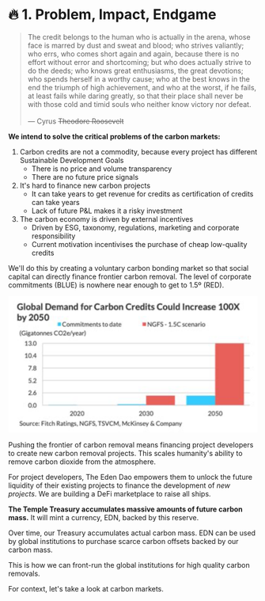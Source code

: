 # 🔥 1. Problem, Impact, Endgame

> The credit belongs to the human who is actually in the arena, whose face is marred by dust and sweat and blood; who strives valiantly; who errs, who comes short again and again, because there is no effort without error and shortcoming; but who does actually strive to do the deeds; who knows great enthusiasms, the great devotions; who spends herself in a worthy cause; who at the best knows in the end the triumph of high achievement, and who at the worst, if he fails, at least fails while daring greatly, so that their place shall never be with those cold and timid souls who neither know victory nor defeat.\
> \
> — Cyrus ~~Theodore Roosevelt~~

**We intend to solve the critical** **problems of the carbon markets:**&#x20;

1. Carbon credits are not a commodity, because every project has different Sustainable Development Goals
   * There is no price and volume transparency
   * There are no future price signals
2. It's hard to finance new carbon projects
   * It can take years to get revenue for credits as certification of credits can take years
   * Lack of future P\&L makes it a risky investment
3. The carbon economy is driven by external incentives
   * Driven by ESG, taxonomy, regulations, marketing and corporate responsibility
   * Current motivation incentivises the purchase of cheap low-quality credits

We'll do this by creating a voluntary carbon bonding market so that social capital can directly finance frontier carbon removal. The level of corporate commitments (BLUE) is nowhere near enough to get to 1.5º (RED).

![](<../.gitbook/assets/image (8) (1).png>)

Pushing the frontier of carbon removal means financing project developers to create new carbon removal projects. This scales humanity's ability to remove carbon dioxide from the atmosphere.

For project developers, The Eden Dao empowers them to unlock the future liquidity of their existing projects to finance the development of _new projects_. We are building a DeFi marketplace to raise all ships.&#x20;

**The Temple Treasury accumulates massive amounts of future carbon mass.** It will mint a currency, EDN, backed by this reserve.

Over time, our Treasury accumulates actual carbon mass. EDN can be used by global institutions to purchase scarce carbon offsets backed by our carbon mass.

This is how we can front-run the global institutions for high quality carbon removals.

For context, let's take a look at carbon markets.&#x20;
